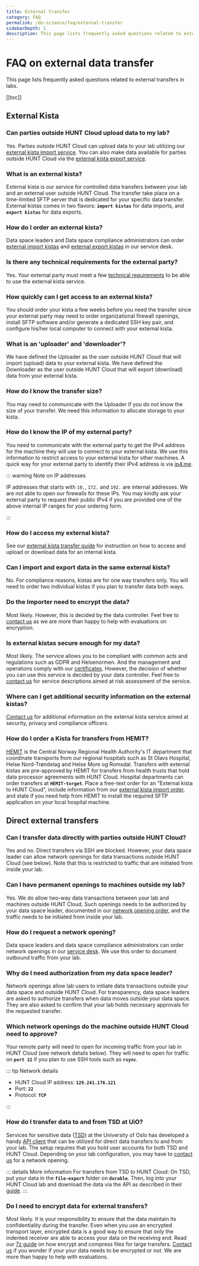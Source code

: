 ```yaml
---
title: External transfer
category: FAQ
permalink: /do-science/faq/external-transfer
sidebarDepth: 1
description: This page lists frequently asked questions related to external transfers in labs.
---
```


# FAQ on external data transfer

This page lists frequently asked questions related to external transfers in labs.

[[toc]]


## External Kista

### Can parties outside HUNT Cloud upload data to my lab?

Yes. Parties outside HUNT Cloud can upload data to your lab utilizing our [external kista import service](/administer-science/service-desk/data-space-orders/#external-import-kista). You can also make data available for parties outside HUNT Cloud via the [external kista export service](/administer-science/service-desk/data-space-orders/#external-export-kista).

### What is an external kista?

External kista is our service for controlled data transfers between your lab and an external user outside HUNT Cloud. The transfer take place on a time-limited SFTP server that is dedicated for your specific data transfer. External kistas comes in two flavors: **`import kistas`** for data imports, and **`export kistas`** for data exports.

### How do I order an external kista?

Data space leaders and Data space compliance administrators can order [external import kistas](/administer-science/service-desk/data-space-orders/#external-import-kista) and [external export kistas](/administer-science/service-desk/data-space-orders/#external-export-kista) in our service desk.

### Is there any technical requirements for the external party? 

Yes. Your external party must meet a few [technical requirements](/do-science/data-transfers/external-kista) to be able to use the external kista service.


### How quickly can I get access to an external kista?

You should order your kista a few weeks before you need the transfer since your external party may need to order organizational firewall openings, install SFTP software and/or generate a dedicated SSH key pair, and configure his/her local computer to connect with your external kista.

### What is an 'uploader' and 'downloader'?

We have defined the Uploader as the user outside HUNT Cloud that will import (upload) data to your external kista. We have defined the Downloader as the user outside HUNT Cloud that will export (download) data from your external kista.

### How do I know the transfer size?

You may need to communicate with the Uploader if you do not know the size of your transfer. We need this information to allocate storage to your kista.

### How do I know the IP of my external party?

You need to communicate with the external party to get the IPv4 address for the machine they will use to connect to your external kista. We use this information to restrict access to your external kista for other machines. A quick way for your external party to identify their IPv4 address is via [ip4.me](http://ip4.me/).

::: warning Note on IP addresses

IP addresses that starts with `10.`, `172.` and `192.` are internal addresses. We are not able to open our firewalls for these IPs. You may kindly ask your external party to request their public IPv4 if you are provided one of the above internal IP ranges for your ordering form.

::: 

### How do I access my external kista?

See our [external kista transfer guide](/do-science/data-transfers/external-kista/#for-external-users) for instruction on how to access and upload or download data for an internal kista.

### Can I import and export data in the same external kista?

No. For compliance reasons, kistas are for one way transfers only. You will need to order two individual kistas if you plan to transfer data both ways.

### Do the Importer need to encrypt the data?

Most likely. However, this is decided by the data controller. Feel free to [contact us](/contact) as we are more than happy to help with evaluations on encryption.

### Is external kistas secure enough for my data?

Most likely. The service allows you to be compliant with common acts and regulations such as GDPR and Helsenormen. And the management and operations comply with our [certificates](/govern-science/compliance/certificates/). However, the decision of whether you can use this service is decided by your data controller. Feel free to [contact us](/contact) for service descriptions aimed at risk assessment of the service. 

### Where can I get additional security information on the external kistas?

[Contact us](/contact) for additional information on the external kista service aimed at security, privacy and compliance officers.

### How do I order a Kista for transfers from HEMIT?

[HEMIT](https://hemit.no/) is the Central Norway Regional Health Authority's IT department that coordinate transports from our regional hospitals such as St Olavs Hospital, Helse Nord-Trøndelag and Helse More og Romsdal. Transfers with external kistas are pre-approved by HEMIT for transfers from health trusts that hold data processor agreements with HUNT Cloud. Hospital departments can order transfers at **`HEMIT-torget`**. Place a free-text order for an "External kista to HUNT Cloud", include information from our [external kista import order](/administer-science/agreements/downloads), and state if you need help from HEMIT to install the required SFTP application on your local hospital machine.


## Direct external transfers

### Can I transfer data directly with parties outside HUNT Cloud?

Yes and no. Direct transfers via SSH are blocked. However, your data space leader can allow network openings for data transactions outside HUNT Cloud (see below). Note that this is restricted to traffic that are initiated from inside your lab.

### Can I have permanent openings to machines outside my lab?

Yes. We do allow two-way data transactions between your lab and machines outside HUNT Cloud. Such openings needs to be authorized by your data space leader, documented in our [network opening order](/administer-science/agreements/downloads/#network-opening-order), and the traffic needs to be initiated from inside your lab.

### How do I request a network opening?

Data space leaders and data space compliance administrators can order network openings in our [service desk](/administer-science/service-desk/data-space-orders/#network-opening). We use this order to document outbound traffic from your lab.

### Why do I need authorization from my data space leader? 

Network openings allow lab users to initiate data transactions outside your data space and outside HUNT Cloud. For transparency, data space leaders are asked to authorize transfers when data moves outside your data space. They are also asked to confirm that your lab holds necessary approvals for the requested transfer.

### Which network openings do the machine outside HUNT Cloud need to approve?

Your remote party will need to open for incoming traffic from your lab in HUNT Cloud (see network details below). They will need to open for traffic on **`port 22`** if you plan to use SSH tools such as **`rsync`**.

::: tip Network details

- HUNT Cloud IP address: **`129.241.176.121`**
- Port: **`22`**
- Protocol: **`TCP`**

:::

### How do I transfer data to and from TSD at UiO?

Services for sensitive data ([TSD](https://www.uio.no/english/services/it/research/sensitive-data/)) at the University of Oslo has developed a handy [API client](https://github.com/unioslo/tsd-api-client) that can be utilized for direct data transfers to and from your lab. The setup requires that you hold user accounts for both TSD and HUNT Cloud. Depending on your lab configuration, you may have to [contact us](/contact) for a network opening.

::: details More information
For transfers from TSD to HUNT Cloud: On TSD, put your data in the **`file-export`** folder on **`durable`**. Then, log into your HUNT Cloud lab and download the data via the API as described in their [guide](https://github.com/unioslo/tsd-api-client).
:::

### Do I need to encrypt data for external transfers?

Most likely. It is your responsibility to ensure that the data maintain its confidentiality during the transfer. Even when you use an encrypted transport layer, encrypted data is a good way to ensure that only the indented receiver are able to access your data on the receiving end. Read our [7z guide](/do-science/tools/transfer/7z/#install-the-software) on how encrypt and compress files for large transfers. [Contact us](/contact) if you wonder if your your data needs to be encrypted or not. We are more than happy to help with evaluations.
